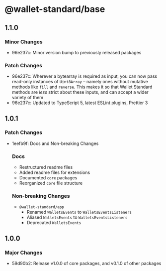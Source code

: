 # @wallet-standard/base

## 1.1.0

### Minor Changes

-   96e237c: Minor version bump to previously released packages

### Patch Changes

-   96e237c: Wherever a bytearray is required as input, you can now pass read-only instances of `Uint8Array` – namely ones without mutative methods like `fill` and `reverse`. This makes it so that Wallet Standard methods are _less_ strict about these inputs, and can accept a wider variety of them
-   96e237c: Updated to TypeScript 5, latest ESLint plugins, Prettier 3

## 1.0.1

### Patch Changes

-   1eefb9f: Docs and Non-breaking Changes

    ### Docs

    -   Restructured readme files
    -   Added readme files for extensions
    -   Documented `core` packages
    -   Reorganized `core` file structure

    ### Non-breaking Changes

    -   `@wallet-standard/app`
        -   Renamed `WalletsEvents` to `WalletsEventsListeners`
        -   Aliased `WalletsEvents` to `WalletsEventsListeners`
        -   Deprecated `WalletsEvents`

## 1.0.0

### Major Changes

-   59d90b2: Release v1.0.0 of core packages, and v0.1.0 of other packages
